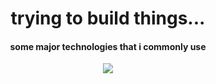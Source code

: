 <h1 align="center">
  trying to build things...
</h1>

<h4 align="center">
  some major technologies that i commonly use
</h4>




<p align="center">
  <a href="https://skillicons.dev">
    <img src="https://skillicons.dev/icons?i=aws,linux,docker,kubernetes,kafka,php,go,mysql,mongodb,redis,nginx" />
  </a>
</p>


